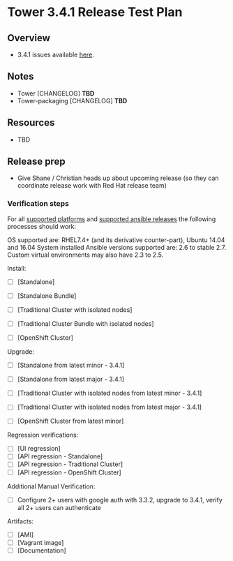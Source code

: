 # Tower 3.4.1 Release Test Plan

## Overview

* 3.4.1 issues available [here](https://github.com/ansible/tower/issues?q=is%3Aissue+milestone%3Arelease_3.4.1).


## Notes

* Tower [CHANGELOG] **TBD**
* Tower-packaging [CHANGELOG] **TBD**


## Resources

* TBD


## Release prep

- Give Shane / Christian heads up about upcoming release (so they can coordinate release work with Red Hat release team)


### Verification steps

For all [supported platforms](https://docs.ansible.com/ansible-tower/3.4.0/html/installandreference/requirements_refguide.html) and [supported ansible releases](https://access.redhat.com/articles/3382771) the following processes should work:

OS supported are: RHEL7.4+ (and its derivative counter-part), Ubuntu 14.04 and 16.04
System installed Ansible versions supported are: 2.6 to stable 2.7.
Custom virtual environments may also have 2.3 to 2.5.

Install:

  * [ ] [Standalone]
  * [ ] [Standalone Bundle]
  * [ ] [Traditional Cluster with isolated nodes]
  * [ ] [Traditional Cluster Bundle with isolated nodes]
  * [ ] [OpenShift Cluster]


Upgrade:

  * [ ] [Standalone from latest minor - 3.4.1]
  * [ ] [Standalone from latest major - 3.4.1]
  * [ ] [Traditional Cluster with isolated nodes from latest minor - 3.4.1]
  * [ ] [Traditional Cluster with isolated nodes from latest major - 3.4.1]
  * [ ] [OpenShift Cluster from latest minor]


Regression verifications:

  * [ ] [UI regression]
  * [ ] [API regression - Standalone]
  * [ ] [API regression - Traditional Cluster]
  * [ ] [API regression - OpenShift Cluster]
  
 Additional Manual Verification:
 
  * [ ] Configure 2+ users with google auth with 3.3.2, upgrade to 3.4.1, verify all 2+ users can authenticate

Artifacts:

  * [ ] [AMI]
  * [ ] [Vagrant image]
  * [ ] [Documentation]
